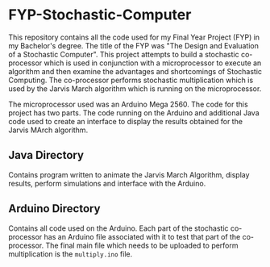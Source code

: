 # FYP-Stochastic-Computer

This repository contains all the code used for my Final Year Project (FYP) in my Bachelor's degree. The title of the FYP was "The Design
and Evaluation of a Stochastic Computer". This project attempts to build a stochastic co-processor which is used in conjunction with a 
microprocessor to execute an algorithm and then examine the advantages and shortcomings of Stochastic Computing. The co-processor performs 
stochastic multiplication which is used by the Jarvis March algorithm which is running on the microprocessor.

The microprocessor used was an Arduino Mega 2560. The code for this project has two parts. The code running on the Arduino and additional Java
code used to create an interface to display the results obtained for the Jarvis MArch algorithm.

## Java Directory
Contains program written to animate the Jarvis March Algorithm, display results, perform simulations and interface with the Arduino.

## Arduino Directory
Contains all code used on the Arduino. Each part of the stochastic co-processor has an Arduino file associated with it to test that part of
the co-processor. The final main file which needs to be uploaded to perform multiplication is the `multiply.ino` file.
